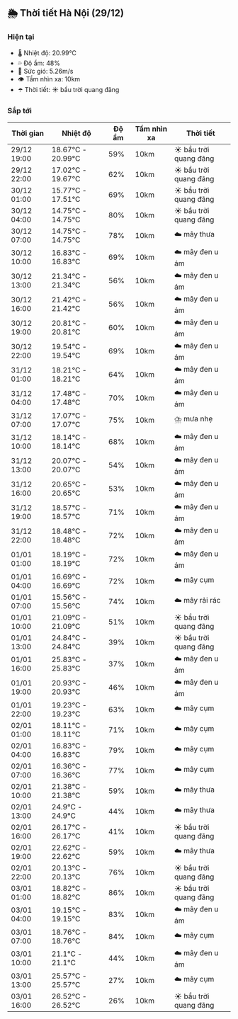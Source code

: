 ## 🌦️ Thời tiết Hà Nội (29/12)

### Hiện tại

- 🌡️ Nhiệt độ: 20.99℃
- 💦 Độ ẩm: 48%
- 💨 Sức gió: 5.26m/s
- 👁️ Tầm nhìn xa: 10km
- ☂️ Thời tiết: ☀️ bầu trời quang đãng

### Sắp tới

| Thời gian | Nhiệt độ | Độ ẩm | Tầm nhìn xa | Thời tiết |
| --- | --- | --- | --- | --- |
| 29/12 19:00 | 18.67℃ - 20.99℃ | 59% | 10km | ☀️ bầu trời quang đãng |
| 29/12 22:00 | 17.02℃ - 19.67℃ | 62% | 10km | ☀️ bầu trời quang đãng |
| 30/12 01:00 | 15.77℃ - 17.51℃ | 69% | 10km | ☀️ bầu trời quang đãng |
| 30/12 04:00 | 14.75℃ - 14.75℃ | 80% | 10km | ☀️ bầu trời quang đãng |
| 30/12 07:00 | 14.75℃ - 14.75℃ | 78% | 10km | ☁️ mây thưa |
| 30/12 10:00 | 16.83℃ - 16.83℃ | 69% | 10km | ☁️ mây đen u ám |
| 30/12 13:00 | 21.34℃ - 21.34℃ | 56% | 10km | ☁️ mây đen u ám |
| 30/12 16:00 | 21.42℃ - 21.42℃ | 56% | 10km | ☁️ mây đen u ám |
| 30/12 19:00 | 20.81℃ - 20.81℃ | 60% | 10km | ☁️ mây đen u ám |
| 30/12 22:00 | 19.54℃ - 19.54℃ | 69% | 10km | ☁️ mây đen u ám |
| 31/12 01:00 | 18.21℃ - 18.21℃ | 64% | 10km | ☁️ mây đen u ám |
| 31/12 04:00 | 17.48℃ - 17.48℃ | 70% | 10km | ☁️ mây đen u ám |
| 31/12 07:00 | 17.07℃ - 17.07℃ | 75% | 10km | ⛈️ mưa nhẹ |
| 31/12 10:00 | 18.14℃ - 18.14℃ | 68% | 10km | ☁️ mây đen u ám |
| 31/12 13:00 | 20.07℃ - 20.07℃ | 54% | 10km | ☁️ mây đen u ám |
| 31/12 16:00 | 20.65℃ - 20.65℃ | 53% | 10km | ☁️ mây đen u ám |
| 31/12 19:00 | 18.57℃ - 18.57℃ | 71% | 10km | ☁️ mây đen u ám |
| 31/12 22:00 | 18.48℃ - 18.48℃ | 72% | 10km | ☁️ mây đen u ám |
| 01/01 01:00 | 18.19℃ - 18.19℃ | 72% | 10km | ☁️ mây đen u ám |
| 01/01 04:00 | 16.69℃ - 16.69℃ | 72% | 10km | ☁️ mây cụm |
| 01/01 07:00 | 15.56℃ - 15.56℃ | 74% | 10km | ☁️ mây rải rác |
| 01/01 10:00 | 21.09℃ - 21.09℃ | 51% | 10km | ☀️ bầu trời quang đãng |
| 01/01 13:00 | 24.84℃ - 24.84℃ | 39% | 10km | ☀️ bầu trời quang đãng |
| 01/01 16:00 | 25.83℃ - 25.83℃ | 37% | 10km | ☁️ mây đen u ám |
| 01/01 19:00 | 20.93℃ - 20.93℃ | 46% | 10km | ☁️ mây đen u ám |
| 01/01 22:00 | 19.23℃ - 19.23℃ | 63% | 10km | ☁️ mây cụm |
| 02/01 01:00 | 18.11℃ - 18.11℃ | 71% | 10km | ☁️ mây cụm |
| 02/01 04:00 | 16.83℃ - 16.83℃ | 79% | 10km | ☁️ mây cụm |
| 02/01 07:00 | 16.36℃ - 16.36℃ | 77% | 10km | ☁️ mây cụm |
| 02/01 10:00 | 21.38℃ - 21.38℃ | 59% | 10km | ☁️ mây thưa |
| 02/01 13:00 | 24.9℃ - 24.9℃ | 44% | 10km | ☁️ mây thưa |
| 02/01 16:00 | 26.17℃ - 26.17℃ | 41% | 10km | ☀️ bầu trời quang đãng |
| 02/01 19:00 | 22.62℃ - 22.62℃ | 59% | 10km | ☁️ mây thưa |
| 02/01 22:00 | 20.13℃ - 20.13℃ | 76% | 10km | ☀️ bầu trời quang đãng |
| 03/01 01:00 | 18.82℃ - 18.82℃ | 86% | 10km | ☀️ bầu trời quang đãng |
| 03/01 04:00 | 19.15℃ - 19.15℃ | 83% | 10km | ☁️ mây đen u ám |
| 03/01 07:00 | 18.76℃ - 18.76℃ | 84% | 10km | ☁️ mây cụm |
| 03/01 10:00 | 21.1℃ - 21.1℃ | 44% | 10km | ☁️ mây đen u ám |
| 03/01 13:00 | 25.57℃ - 25.57℃ | 27% | 10km | ☁️ mây cụm |
| 03/01 16:00 | 26.52℃ - 26.52℃ | 26% | 10km | ☀️ bầu trời quang đãng |
